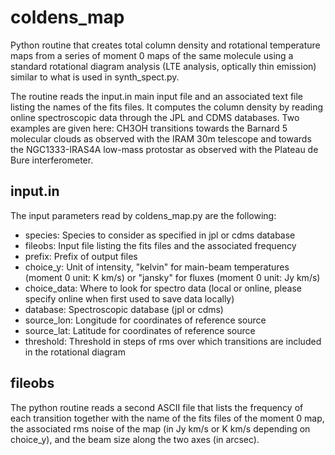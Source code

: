 # coldens_map
Python routine that creates total column density and rotational temperature maps from a series of moment 0 maps of the same molecule using a standard rotational diagram analysis (LTE analysis, optically thin emission) similar to what is used in synth_spect.py.

The routine reads the input.in main input file and an associated text file listing the names of the fits files. It computes the column density by reading online spectroscopic data through the JPL and CDMS databases. Two examples are given here: CH3OH transitions towards the Barnard 5 molecular clouds as observed with the IRAM 30m telescope and towards the NGC1333-IRAS4A low-mass protostar as observed with the Plateau de Bure interferometer. 


## input.in

The input parameters read by coldens_map.py are the following:

- species: Species to consider as specified in jpl or cdms database
- fileobs: Input file listing the fits files and the associated frequency
- prefix: Prefix of output files
- choice_y: Unit of intensity, "kelvin" for main-beam temperatures (moment 0 unit: K km/s) or "jansky" for fluxes (moment 0 unit: Jy km/s)
- choice_data: Where to look for spectro data (local or online, please specify online when first used to save data locally)
- database: Spectroscopic database (jpl or cdms)
- source_lon: Longitude for coordinates of reference source
- source_lat: Latitude for coordinates of reference source
- threshold: Threshold in steps of rms over which transitions are included in the rotational diagram


## fileobs

The python routine reads a second ASCII file that lists the frequency of each transition together with the name of the fits files of the moment 0 map, the associated rms noise of the map (in Jy km/s or K km/s depending on choice_y), and the beam size along the two axes (in arcsec). 